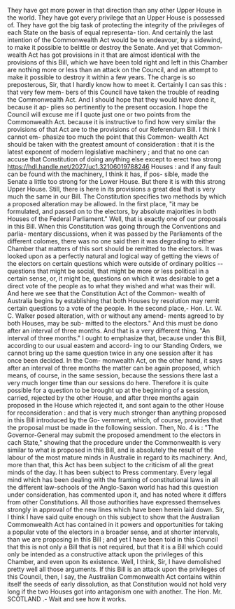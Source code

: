 They have got more power in that direction than any other Upper House in the world. They have got every privilege that an Upper House is possessed of. They have got the big task of protecting the integrity of the privileges of each State on the basis of equal representa- tion. And certainly the last intention of the Commonwealth Act would be to endeavour, by a sidewind, to make it possible to belittle or destroy the Senate. And yet that Common- wealth Act has got provisions in it that are almost identical with the provisions of this Bill, which we have been told right and left in this Chamber are nothing more or less than an attack on the Council, and an attempt to make it possible to destroy it within a few years. The charge is so preposterous, Sir, that I hardly know how to meet it. Certainly I can sas this : that very few mem- bers of this Council have taken the trouble of reading the Commonwealth Act. And I should hope that they would have done it, because it ap- plies so pertinently to the present occasion. I hope the Council will excuse me if I quote just one or two points from the Commonwealth Act. because it is instructive to find how very similar the provisions of that Act are to the provisions of our Referendum Bill. I think I cannot em- phasize too much the point that this Common- wealth Act should be taken with the greatest amount of consideration : that it is the latest exponent of modern legislative machinery ; and that no one can accuse that Constitution of doing anything else except to erect two strong https://hdl.handle.net/2027/uc1.32106019788246 Houses : and if any fault can be found with the machinery, I think it has, if pos- sible, made the Senate a little too strong for the Lower House. But there it is with this strong Upper House. Still, there is here in its provisions a great deal that is very much the same in our Bill. The Constitution specifies two methods by which a proposed alteration may be allowed. In the first place, "it may be formulated, and passed on to the electors, by absolute majorities in both Houses of the Federal Parliament." Well, that is exactly one of our proposals in this Bill. When this Constitution was going through the Conventions and parlia- mentary discussions, when it was passed by the Parliaments of the different colomes, there was no one said then it was degrading to either Chamber that matters of this sort should be remitted to the electors. It was looked upon as a perfectly natural and logical way of getting the views of the electors on certain questions which were outside of ordinary politics -- questions that might be social, that might be more or less political in a certain sense, or, it might be, questions on which it was desirable to get a direct vote of the people as to what they wished and what was their will. And here we see that the Constitution Act of the Common- wealth of Australia begins by establishing that both Houses by resolution may remit certain questions to a vote of the people. In the second place,- Hon. Lr. W. C. Walker posed alteration, with or without any amend- ments agreed to by both Houses, may be sub- mitted to the electors." And this must be dono after an interval of three months. And that is a very different thing. "An interval of three months." I ought to emphasize that, because under this Bill, according to our usual eastem and accord- ing to our Standing Orders, we cannot bring up the same question twice in any one session after it has once been decided. In the Com- monwealth Act, on the other hand, it says after an interval of three months the matter can be again proposed, which means, of course, in the same session, because the sessions there last a very much longer time than our sessions do here. Therefore it is quite possible for a question to be brought up at the beginning of a session, carried, rejected by the other House, and after three months again proposed in the House which rejected it, and sont again to the other House for reconsideration : and that is very much stronger than anything proposed in this Bill introduced by the Go- vernment, which, of course, provides that the proposal must be made in the following session. Then, No. 4 is : "The Governor-General may submit the proposed amendment to the electors in cach State," showing that the procedure under the Commonwealth is very similar to what is proposed in this Bill, and is absolutely the result of the labour of the most mature minds in Australie in regard to its machinery. And, more than that, this Act has been subject to the criticism of all the great minds of the day. It has been subject to Press commentary. Every legal mind which has been dealing with the framing of constitutional laws in all the different law-schools of the Anglo-Saxon world has had this question under consideration, has commented upon it, and has noted where it differs from other Constitutions. All those authorities have expressed themselves strongly in approval of the new lines which have been herein laid down. Sir, I think I have said quite enough on this subject to show that the Australian Commonwealth Act has contained in it powers and opportunities for taking a popular vote of the electors in a broader sense, and at shorter intervals, than we are proposing in this Bill ; and yet I have been told in this Council that this is not only a Bill that is not required, but that it is a Bill which could only be intended as a constructive attack upon the privileges of this Chamber, and even upon its existence. Well, I think, Sir, I have demolished pretty well all those arguments. If this Bill is an attack upon the privileges of this Council, then, I say, the Australian Commonwealth Act contains within itself the seeds of early dissolution, as that Constitution would not hold very long if the two Houses got into antagonism one with another. The Hon. Mr. SCOTLAND .- Wait and see how it works. <!-- PageNumber="İ" --> 